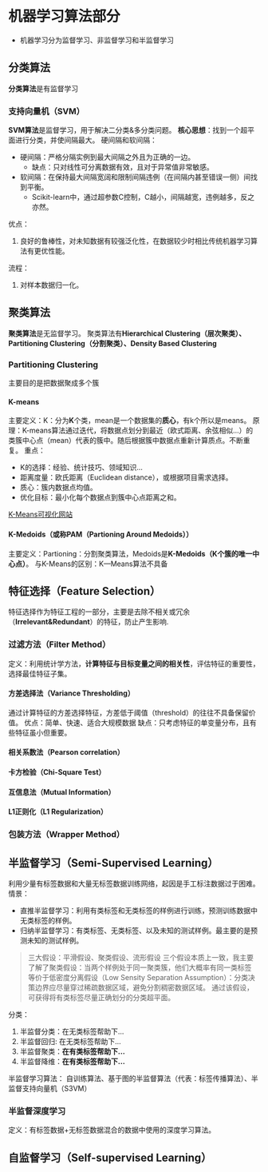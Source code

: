 # 机器学习算法部分

- 机器学习分为监督学习、非监督学习和半监督学习


## 分类算法
**分类算法**是有监督学习

### 支持向量机（SVM）
**SVM算法**是监督学习，用于解决二分类&多分类问题。
**核心思想**：找到一个超平面进行分类，并使间隔最大。
硬间隔和软间隔：
- 硬间隔：严格分隔实例到最大间隔之外且为正确的一边。
  - 缺点：只对线性可分离数据有效，且对于异常值非常敏感。
- 软间隔：在保持最大间隔宽阔和限制间隔违例（在间隔内甚至错误一侧）间找到平衡。
  - Scikit-learn中，通过超参数C控制，C越小，间隔越宽，违例越多，反之亦然。

优点：
1. 良好的鲁棒性，对未知数据有较强泛化性，在数据较少时相比传统机器学习算法有更优性能。

流程：
1. 对样本数据归一化。

## 聚类算法
**聚类算法**是无监督学习。
聚类算法有**Hierarchical Clustering（层次聚类）、Partitioning Clustering（分割聚类）、Density Based Clustering**

### Partitioning Clustering
主要目的是把数据聚成多个簇


#### K-means
主要定义：K：分为**K**个类，mean是一个数据集的**质心**，有k个所以是means。
原理：K-means算法通过迭代，将数据点划分到最近（欧式距离、余弦相似...）的类簇中心点（mean）代表的簇中。随后根据簇中数据点重新计算质点。不断重复。
重点：
- K的选择：经验、统计技巧、领域知识...
- 距离度量：欧氏距离（Euclidean distance），或根据项目需求选择。
- 质心：簇内数据点均值。
- 优化目标：最小化每个数据点到簇中心点距离之和。

[K-Means可视化网站](https://www.naftaliharris.com/blog/visualizing-k-means-clustering/)


#### K-Medoids（或称PAM（Partioning Around Medoids））
主要定义：Partioning：分割聚类算法，Medoids是**K-Medoids（K个簇的唯一中心点）**。
与K-Means的区别：K—Means算法不具备

## 特征选择（Feature Selection）
特征选择作为特征工程的一部分，主要是去除不相关或冗余（**Irrelevant&Redundant**）的特征，防止产生影响.

### 过滤方法（Filter Method）
定义：利用统计学方法，**计算特征与目标变量之间的相关性**，评估特征的重要性，选择最佳特征子集。

#### 方差选择法（Variance Thresholding）
通过计算特征的方差选择特征，方差低于阈值（threshold）的往往不具备保留价值。
优点：简单、快速、适合大规模数据
缺点：只考虑特征的单变量分布，且有些特征虽小但重要。

#### 相关系数法（Pearson correlation）


#### 卡方检验（Chi-Square Test）


#### 互信息法（Mutual Information）


#### L1正则化（L1 Regularization）



### 包装方法（Wrapper Method）


## 半监督学习（Semi-Supervised Learning）
利用少量有标签数据和大量无标签数据训练网络，起因是手工标注数据过于困难。
情景：
- 直推半监督学习：利用有类标签和无类标签的样例进行训练，预测训练数据中无类标签的样例。
- 归纳半监督学习：有类标签、无类标签、以及未知的测试样例。最主要的是预测未知的测试样例。

> 三大假设：平滑假设、聚类假设、流形假设
三个假设本质上一致，我主要了解了聚类假设：当两个样例处于同一聚类簇，他们大概率有同一类标签
等价于低密度分离假设（Low Sensity Separation Assumption）：分类决策边界应尽量穿过稀疏数据区域，避免分割稠密数据区域。
通过该假设，可获得将有类标签尽量正确划分的分类超平面。

分类：
1. 半监督分类：在无类标签帮助下...
2. 半监督回归: 在无类标签帮助下...
3. 半监督聚类：**在有类标签帮助下...**
4. 半监督降维：**在有类标签帮助下...**

半监督学习算法：
自训练算法、基于图的半监督算法（代表：标签传播算法）、半监督支持向量机（S3VM）

### 半监督深度学习
定义：有标签数据+无标签数据混合的数据中使用的深度学习算法。

## 自监督学习（Self-supervised Learning）